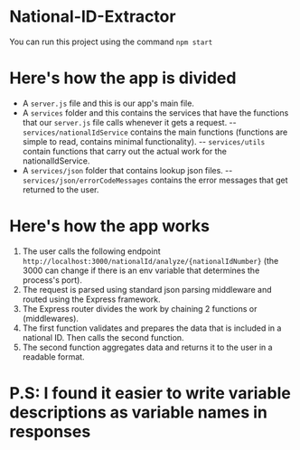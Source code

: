 # National-ID-Extractor

You can run this project using the command
`npm start`

# Here's how the app is divided

- A `server.js` file and this is our app's main file.
- A `services` folder and this contains the services that have the functions that our `server.js` file calls whenever it gets a request.
  -- `services/nationalIdService` contains the main functions (functions are simple to read, contains minimal functionality).
  -- `services/utils` contain functions that carry out the actual work for the nationalIdService.
- A `services/json` folder that contains lookup json files.
  -- `services/json/errorCodeMessages` contains the error messages that get returned to the user.

# Here's how the app works

1. The user calls the following endpoint `http://localhost:3000/nationalId/analyze/{nationalIdNumber}` (the 3000 can change if there is an env variable that determines the process's port).
2. The request is parsed using standard json parsing middleware and routed using the Express framework.
3. The Express router divides the work by chaining 2 functions or (middlewares).
4. The first function validates and prepares the data that is included in a national ID. Then calls the second function.
5. The second function aggregates data and returns it to the user in a readable format.

# P.S: I found it easier to write variable descriptions as variable names in responses
